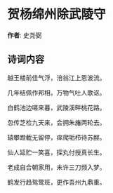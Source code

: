 # 贺杨绵州除武陵守

**作者**: 史尧弼

## 诗词内容

越王楼前佳气浮，涪翁江上恩波流。

几年结佩作邦相，万物气吐人歌讴。

白鹤池边嗟来暮，武陵溪畔桃花路。

忽传芝检九天来，会拥朱旛两轮去。

辕攀蹬截无留停，痒爬垢栉待苏酲。

仙人延贮一笑喜，探丸付授真长生。

老成自合朝家用，未许三刀频入梦。

鹤发行趋鸳鹭班，更作吾州九鼎重。

